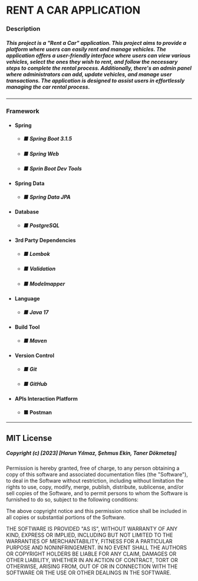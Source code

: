 # RENT A CAR APPLICATION

### Description

##### This project is a "Rent a Car" application. This project aims to provide a platform where users can easily rent and manage vehicles. The application offers a user-friendly interface where users can view various vehicles, select the ones they wish to rent, and follow the necessary steps to complete the rental process. Additionally, there's an admin panel where administrators can add, update vehicles, and manage user transactions. The application is designed to assist users in effortlessly managing the car rental process.

--- 

### Framework 

+ #### Spring 

   + ##### ■ Spring Boot 3.1.5
   + ##### ■ Spring Web
   + ##### ■ Sprin Boot Dev Tools

+ #### Spring Data
  
   + ##### ■ Spring Data JPA
 
+ #### Database

   + ##### ■ PostgreSQL
 
+ #### 3rd Party Dependencies

   + ##### ■ Lombok
   + ##### ■ Validation
   + ##### ■ Modelmapper

+ #### Language
   + ##### ■ Java 17
 
+ #### Build Tool
   + ##### ■ Maven
   
+ #### Version Control
   + ##### ■ Git
   + ##### ■ GitHub
     
+ #### APIs Interaction Platform
   + #### ■ Postman
---

## MIT License 
##### Copyright (c) [2023] [Harun Yılmaz, Şehmus Ekin, Taner Dökmetaş]

Permission is hereby granted, free of charge, to any person obtaining a copy
of this software and associated documentation files (the "Software"), to deal
in the Software without restriction, including without limitation the rights
to use, copy, modify, merge, publish, distribute, sublicense, and/or sell
copies of the Software, and to permit persons to whom the Software is
furnished to do so, subject to the following conditions:

The above copyright notice and this permission notice shall be included in all
copies or substantial portions of the Software.

THE SOFTWARE IS PROVIDED "AS IS", WITHOUT WARRANTY OF ANY KIND, EXPRESS OR
IMPLIED, INCLUDING BUT NOT LIMITED TO THE WARRANTIES OF MERCHANTABILITY,
FITNESS FOR A PARTICULAR PURPOSE AND NONINFRINGEMENT. IN NO EVENT SHALL THE
AUTHORS OR COPYRIGHT HOLDERS BE LIABLE FOR ANY CLAIM, DAMAGES OR OTHER
LIABILITY, WHETHER IN AN ACTION OF CONTRACT, TORT OR OTHERWISE, ARISING FROM,
OUT OF OR IN CONNECTION WITH THE SOFTWARE OR THE USE OR OTHER DEALINGS IN THE
SOFTWARE.
